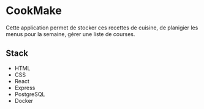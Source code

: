 # CookMake

Cette application permet de stocker ces recettes de cuisine, de planigier les menus pour la semaine, gérer une liste de courses.

## Stack

* HTML
* CSS
* React
* Express
* PostgreSQL
* Docker

